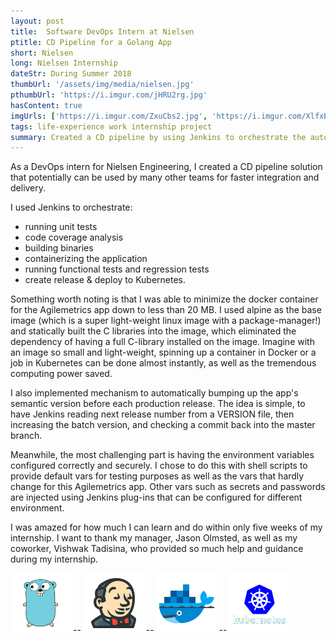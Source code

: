 ```yaml
---
layout: post
title:  Software DevOps Intern at Nielsen
ptitle: CD Pipeline for a Golang App
short: Nielsen
long: Nielsen Internship
dateStr: During Summer 2018
thumbUrl: '/assets/img/media/nielsen.jpg'
pthumbUrl: 'https://i.imgur.com/jHRU2rg.jpg'
hasContent: true
imgUrls: ['https://i.imgur.com/ZxuCbs2.jpg', 'https://i.imgur.com/XlfxB8Q.jpg']
tags: life-experience work internship project
summary: Created a CD pipeline by using Jenkins to orchestrate the automated process of test, build, and deploy, which significantly saves time for software quality assurance and deployment into production.
---
```

As a DevOps intern for Nielsen Engineering, I created a CD pipeline solution that potentially can be used by many other teams for faster integration and delivery.

I used Jenkins to orchestrate:
* running unit tests
* code coverage analysis
* building binaries
* containerizing the application
* running functional tests and regression tests
* create release & deploy to Kubernetes.

Something worth noting is that I was able to minimize the docker container for the Agilemetrics app down to less than 20 MB. I used alpine as the base image (which is a super light-weight linux image with a package-manager!) and statically built the C libraries into the image, which eliminated the dependency of having a full C-library installed on the image. Imagine with an image so small and light-weight, spinning up a container in Docker or a job in Kubernetes can be done almost instantly, as well as the tremendous computing power saved.

I also implemented mechanism to automatically bumping up the app's semantic version before each production release. The idea is simple, to have Jenkins reading next release number from a VERSION file, then increasing the batch version, and checking a commit back into the master branch.

Meanwhile, the most challenging part is having the environment variables configured correctly and securely. I chose to do this with shell scripts to provide default vars for testing purposes as well as the vars that hardly change for this Agilemetrics app. Other vars such as secrets and passwords are injected using Jenkins plug-ins that can be configured for different environment.

I was amazed for how much I can learn and do within only five weeks of my internship. I want to thank my manager, Jason Olmsted, as well as my coworker, Vishwak Tadisina, who provided so much help and guidance during my internship.

![Golang Logo](/assets/logos/golang.png) -- ![Jenkins Logo](/assets/logos/jenkins.png) -- ![Docker Logo](/assets/logos/docker.png) -- ![Kubernetes Logo](/assets/logos/kubernetes.png)
